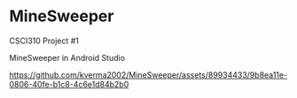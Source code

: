 # MineSweeper
CSCI310 Project #1

MineSweeper in Android Studio



https://github.com/kverma2002/MineSweeper/assets/89934433/9b8ea11e-0806-40fe-b1c8-4c6e1d84b2b0


